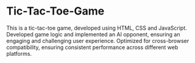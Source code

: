 # Tic-Tac-Toe-Game
This is a tic-tac-toe game, developed using HTML, CSS and JavaScript. Developed game logic and implemented an AI opponent, ensuring an engaging and challenging user experience. Optimized for cross-browser compatibility, ensuring consistent performance across different web platforms.
